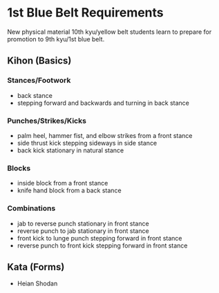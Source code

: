 # 1st Blue Belt Requirements

New physical material 10th kyu/yellow belt students learn to prepare for promotion to 9th kyu/1st blue belt.

## Kihon (Basics)

### Stances/Footwork

* back stance
* stepping forward and backwards and turning in back stance

### Punches/Strikes/Kicks

* palm heel, hammer fist, and elbow strikes from a front stance
* side thrust kick stepping sideways in side stance
* back kick stationary in natural stance

### Blocks

* inside block from a front stance
* knife hand block from a back stance

### Combinations

* jab to reverse punch stationary in front stance
* reverse punch to jab stationary in front stance
* front kick to lunge punch stepping forward in front stance
* reverse punch to front kick stepping forward in front stance

## Kata (Forms)

* Heian Shodan
